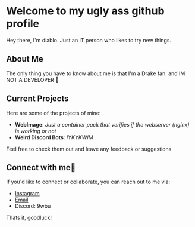 # Welcome to my ugly ass github profile

Hey there, I'm diablo. Just an IT person who likes to try new things. 

## About Me
The only thing you have to know about me is that I'm a Drake fan. and IM NOT A DEVELOPER 🤬

## Current Projects

Here are some of the projects of mine:

- **WebImage**: *Just a container pack that verifies if the webserver (nginx) is working or not*
- **Weird Discord Bots**: *IYKYKWIM*

Feel free to check them out and leave any feedback or suggestions

## Connect with me🙁

If you'd like to connect or collaborate, you can reach out to me via:

- [Instagram](https://instagram.com/13hfi)
- [Email](mailto:diablolurker@gmail.com)
- Discord: 9wbu

Thats it, goodluck!
